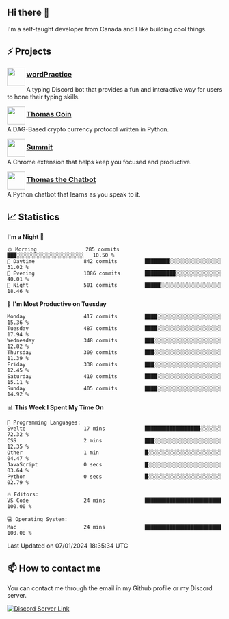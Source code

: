 <h2>Hi there 👋</h2>

<p>I'm a self-taught developer from Canada and I like building cool things.</p>

<h2>⚡ Projects</h2>

<img align="left" src="https://i.imgur.com/BIzs17V.png" width="42" height="42" />
<h3><a target="_blank" href="https://wordpractice.principle.sh/">wordPractice</a></h3>
<p>A typing Discord bot that provides a fun and interactive way for users to hone their typing skills.</p>

<img align="left" src="https://i.imgur.com/4FdQpgN.png" width="42" height="42" />
<h3><a href="https://github.com/principle105/thomas-coin">Thomas Coin</a></h3>
<p>A DAG-Based crypto currency protocol written in Python.</p>

<img align="left" src="https://i.imgur.com/Ly8Atho.png" width="42" height="42" />
<h3><a href="https://summit.sh/">Summit</a></h3>
<p>A Chrome extension that helps keep you focused and productive.</p>

<img align="left" src="https://i.imgur.com/hA9YF2s.png" width="42" height="42" />
<h3><a href="https://github.com/principle105/thomasthechatbot">Thomas the Chatbot</a></h3>
<p>A Python chatbot that learns as you speak to it.</p>

<h2>📈 Statistics</h2>

<!--START_SECTION:waka-->
**I'm a Night 🦉** 

```text
🌞 Morning                285 commits         ███░░░░░░░░░░░░░░░░░░░░░░   10.50 % 
🌆 Daytime                842 commits         ████████░░░░░░░░░░░░░░░░░   31.02 % 
🌃 Evening                1086 commits        ██████████░░░░░░░░░░░░░░░   40.01 % 
🌙 Night                  501 commits         █████░░░░░░░░░░░░░░░░░░░░   18.46 % 
```
📅 **I'm Most Productive on Tuesday** 

```text
Monday                   417 commits         ████░░░░░░░░░░░░░░░░░░░░░   15.36 % 
Tuesday                  487 commits         ████░░░░░░░░░░░░░░░░░░░░░   17.94 % 
Wednesday                348 commits         ███░░░░░░░░░░░░░░░░░░░░░░   12.82 % 
Thursday                 309 commits         ███░░░░░░░░░░░░░░░░░░░░░░   11.39 % 
Friday                   338 commits         ███░░░░░░░░░░░░░░░░░░░░░░   12.45 % 
Saturday                 410 commits         ████░░░░░░░░░░░░░░░░░░░░░   15.11 % 
Sunday                   405 commits         ████░░░░░░░░░░░░░░░░░░░░░   14.92 % 
```


📊 **This Week I Spent My Time On** 

```text
💬 Programming Languages: 
Svelte                   17 mins             ██████████████████░░░░░░░   72.32 % 
CSS                      2 mins              ███░░░░░░░░░░░░░░░░░░░░░░   12.35 % 
Other                    1 min               █░░░░░░░░░░░░░░░░░░░░░░░░   04.47 % 
JavaScript               0 secs              █░░░░░░░░░░░░░░░░░░░░░░░░   03.64 % 
Python                   0 secs              █░░░░░░░░░░░░░░░░░░░░░░░░   02.79 % 

🔥 Editors: 
VS Code                  24 mins             █████████████████████████   100.00 % 

💻 Operating System: 
Mac                      24 mins             █████████████████████████   100.00 % 
```


 Last Updated on 07/01/2024 18:35:34 UTC
<!--END_SECTION:waka-->

<h2>📫 How to contact me</h2>

You can contact me through the email in my Github profile or my Discord server.

[![Discord Server Link](https://dcbadge.vercel.app/api/server/DHnk46C)](https://discord.gg/DHnk46C)

